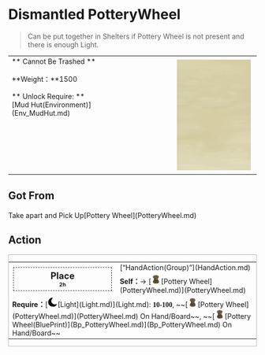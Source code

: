 # Dismantled PotteryWheel  
> Can be put together in Shelters if Pottery Wheel  is not present and there is enough Light.   
  
<table class="table table-bordered" data-toggle="table"  data-show-header="false"><thead style="display:none"><tr ><th  style="width:50%;text-align:left;vertical-align:top;"  >title</th><th  style="width:50%;text-align:left;vertical-align:top;"  ></th></tr></thead><tr ><td  style="width:50%;text-align:left;vertical-align:top;"  >** Cannot Be Trashed **<br><br>**Weight：**1500<br><br>** Unlock Require: **<br>[Mud Hut(Environment)](Env_MudHut.md)</td><td  style="width:50%;text-align:left;vertical-align:top;"  ><div style="float:right; margin:5px"><div class="gamecard" style="width:150px; height:225px;"><a href="PotteryWheelDismantled.md" style="color:black"><img class="bg" decoding="async" src="Sprite/BG_SandFront.png" href="a.md" style="max-width:150px;max-height:225px;"><img decoding="async" src="Sprite/PotteryWheelDismantled.png" class="cardimageNoBack" style="transform: translate(-50%, 0%) scale(0.4398826979472141);"><span style="font-size: 25px;">Dismantled PotteryWheel</span></a></div></div></td></tr></tbody></table>  
  
## Got From  
<div style="display:inline-block"><div class="gamedatalist" style="text-align:left;min-width:200px;min-height:0px;"><div style="display:inline-block"><div style="display:inline-block;vertical-align:middle;">Take apart and Pick Up</div><div style="display:inline-block;vertical-align:middle;">[Pottery Wheel](PotteryWheel.md)</div></div></div></div>  
  
## Action  
<div  style="border:1px solid #BBB"><table><tr><td rowspan="2" style="width:200px;text-align:center;font-size:1.3em;font-weight:bold"><div style="padding:5px;border:1px dashed #333"><div>Place</div><div style="font-size:0.6em;"><font data-toggle="tooltip" data-placement="top" title="8TP">2h</font></div></div></td><td>[“HandAction(Group)”](HandAction.md)</td></tr><tr><td><b>Self：</b>→ [<div style="width:20px;display:inline-block;text-align:center"><img decoding="async" src="Sprite/PotteryWheel.png" href="a.md" style="max-width:20px;max-height:20px;"></div>[Pottery Wheel](PotteryWheel.md)](PotteryWheel.md)</td></tr><tr><td colspan="2"><b>Require：</b>[<div style="width:20px;display:inline-block;text-align:center"><img decoding="async" src="Sprite/Darkness17609.png" href="a.md" style="max-width:20px;max-height:20px;"></div>[Light](Light.md)](Light.md): <span style="font-family:ui-monospace"><b>10-100</b></span>, ~~[<div style="width:20px;display:inline-block;text-align:center"><img decoding="async" src="Sprite/PotteryWheel.png" href="a.md" style="max-width:20px;max-height:20px;"></div>[Pottery Wheel](PotteryWheel.md)](PotteryWheel.md) On Hand/Board~~, ~~[<div style="width:20px;display:inline-block;text-align:center"><img decoding="async" src="Sprite/PotteryWheel.png" href="a.md" style="max-width:20px;max-height:20px;"></div>[Pottery Wheel(BluePrint)](Bp_PotteryWheel.md)](Bp_PotteryWheel.md) On Hand/Board~~</td></tr></table></div>  
  
  


<script>document.title="Dismantled PotteryWheel - Card Survival Wiki";</script>